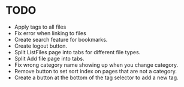 # TODO

- Apply tags to all files
- Fix error when linking to files
- Create search feature for bookmarks.
- Create logout button.
- Split ListFiles page into tabs for different file types.
- Split Add file page into tabs.
- Fix wrong category name showing up when you change category.
- Remove button to set sort index on pages that are not a category.
- Create a button at the bottom of the tag selector to add a new tag.